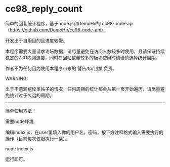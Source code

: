 cc98_reply_count
================

简单的回复统计程序，基于node.js和DemoHn的 cc98-node-api（https://github.com/DemoHn/cc98-node-api）

开发出于自用目的且进度较慢。

本程序需要大量请求论坛数据，请尽量避免在访问人数较多时使用，且请保证持续稳定的ZJU内网连接，同时在回帖数量较多的板块使用时请谨慎选择统计周期。

作者不为任何因为使用本程序带来的 警告/tp/封禁 负责。  

WARNING:  

出于不遗漏挖坟类帖子的情况，任何周期的统计都会从第一页开始遍历，请尽量避免统计过于久远的周期。  


***

简单使用方法：

需要node环境

编辑index.js，在user里填入你的用户名，密码，按下方注释格式输入需要执行的操作（目前每次仅限执行一条）。

node index.js

运行即可。



